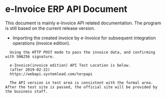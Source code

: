 # e-Invoice ERP API Document

This document is mainly e-Invoice API related documentation. The program is still based on the current release version.

* Importing the created invoice by e-Invoice for subsequent integration operations \(invoice edition\).

```
  Using the HTTP POST mode to pass the invoice data, and confirming with SHA256 signature.

  e-Invoice(invoice edition) API Test Location is below.
  (after 2019-02-22)
  https://webapi.systemlead.com/terpapi

  The API version in test area is consistent with the formal area. After the test site is passed, the official site will be provided by the business staff.
```



